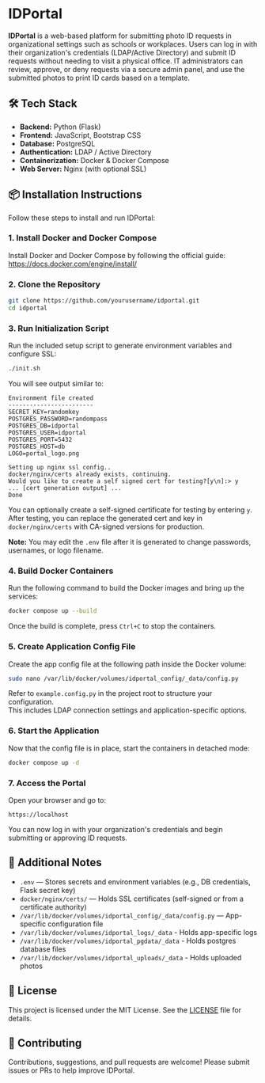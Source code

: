 # IDPortal

**IDPortal** is a web-based platform for submitting photo ID requests in organizational settings such as schools or workplaces. Users can log in with their organization's credentials (LDAP/Active Directory) and submit ID requests without needing to visit a physical office. IT administrators can review, approve, or deny requests via a secure admin panel, and use the submitted photos to print ID cards based on a template.

## 🛠 Tech Stack

- **Backend:** Python (Flask)
- **Frontend:** JavaScript, Bootstrap CSS
- **Database:** PostgreSQL
- **Authentication:** LDAP / Active Directory
- **Containerization:** Docker & Docker Compose
- **Web Server:** Nginx (with optional SSL)

## 📦 Installation Instructions

Follow these steps to install and run IDPortal:

### 1. Install Docker and Docker Compose

Install Docker and Docker Compose by following the official guide:  
https://docs.docker.com/engine/install/

### 2. Clone the Repository

```bash
git clone https://github.com/yourusername/idportal.git
cd idportal
```

### 3. Run Initialization Script

Run the included setup script to generate environment variables and configure SSL:

```bash
./init.sh
```

You will see output similar to:

```
Environment file created
------------------------
SECRET_KEY=randomkey
POSTGRES_PASSWORD=randompass
POSTGRES_DB=idportal
POSTGRES_USER=idportal
POSTGRES_PORT=5432
POSTGRES_HOST=db
LOGO=portal_logo.png

Setting up nginx ssl config..
docker/nginx/certs already exists, continuing.
Would you like to create a self signed cert for testing?[y\n]:> y
... [cert generation output] ...
Done
```

You can optionally create a self-signed certificate for testing by entering `y`.  
After testing, you can replace the generated cert and key in `docker/nginx/certs` with CA-signed versions for production.

**Note:** You may edit the `.env` file after it is generated to change passwords, usernames, or logo filename.

### 4. Build Docker Containers

Run the following command to build the Docker images and bring up the services:

```bash
docker compose up --build
```

Once the build is complete, press `Ctrl+C` to stop the containers.

### 5. Create Application Config File

Create the app config file at the following path inside the Docker volume:

```bash
sudo nano /var/lib/docker/volumes/idportal_config/_data/config.py
```

Refer to `example.config.py` in the project root to structure your configuration.  
This includes LDAP connection settings and application-specific options.

### 6. Start the Application

Now that the config file is in place, start the containers in detached mode:

```bash
docker compose up -d
```

### 7. Access the Portal

Open your browser and go to:

```
https://localhost
```

You can now log in with your organization's credentials and begin submitting or approving ID requests.

## 🔐 Additional Notes

- `.env` — Stores secrets and environment variables (e.g., DB credentials, Flask secret key)
- `docker/nginx/certs/` — Holds SSL certificates (self-signed or from a certificate authority)
- `/var/lib/docker/volumes/idportal_config/_data/config.py` — App-specific configuration file
- `/var/lib/docker/volumes/idportal_logs/_data` - Holds app-specific logs
- `/var/lib/docker/volumes/idportal_pgdata/_data` - Holds postgres database files
- `/var/lib/docker/volumes/idportal_uploads/_data` - Holds uploaded photos

## 📄 License

This project is licensed under the MIT License. See the [LICENSE](LICENSE) file for details.

## 🤝 Contributing

Contributions, suggestions, and pull requests are welcome! Please submit issues or PRs to help improve IDPortal.